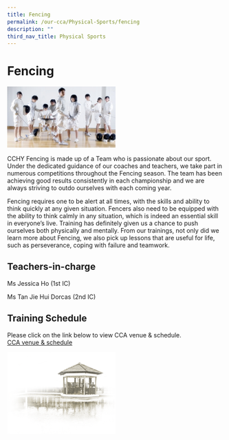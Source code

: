 ```yaml
---
title: Fencing
permalink: /our-cca/Physical-Sports/fencing
description: ""
third_nav_title: Physical Sports
---
```

# **Fencing**
<img src="/images/Fencing.jpg" 
     style="width:50%">
		 
CCHY Fencing is made up of a Team who is passionate about our sport. Under the dedicated guidance of our coaches and teachers, we take part in numerous competitions throughout the Fencing season. The team has been achieving good results consistently in each championship and we are always striving to outdo ourselves with each coming year.

Fencing requires one to be alert at all times, with the skills and ability to think quickly at any given situation. Fencers also need to be equipped with the ability to think calmly in any situation, which is indeed an essential skill in everyone’s live. Training has definitely given us a chance to push ourselves both physically and mentally. From our trainings, not only did we learn more about Fencing, we also pick up lessons that are useful for life, such as perseverance, coping with failure and teamwork.

## Teachers-in-charge

Ms Jessica Ho (1st IC)

Ms Tan Jie Hui Dorcas (2nd IC)  

## Training Schedule
Please click on the link below to view CCA venue & schedule.   
[CCA venue & schedule](https://chungchenghighyishun-moe-edu-sg-admin.cwp.sg/useful-links/parents/cca-venue-n-schedule)	 

		 
<img src="/images/pavilion.png" 
     style="width:50%">